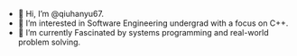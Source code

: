 - 👋 Hi, I’m @qiuhanyu67.
- 👀 I’m interested in Software Engineering undergrad with a focus on C++. 
- 🌱 I’m currently Fascinated by systems programming and real-world problem solving.

